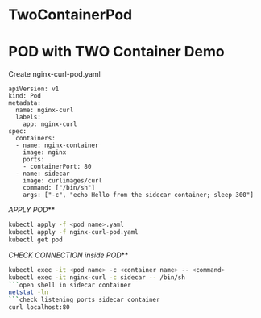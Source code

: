 # TwoContainerPod
# POD with TWO Container Demo
Create nginx-curl-pod.yaml
```
apiVersion: v1
kind: Pod
metadata:
  name: nginx-curl
  labels:
    app: nginx-curl
spec:
  containers:
  - name: nginx-container
    image: nginx
    ports:
    - containerPort: 80
  - name: sidecar 
    image: curlimages/curl
    command: ["/bin/sh"]
    args: ["-c", "echo Hello from the sidecar container; sleep 300"] 
```
*APPLY POD***
```bash
kubectl apply -f <pod name>.yaml
kubectl apply -f nginx-curl-pod.yaml
kubectl get pod
```
*CHECK CONNECTION inside POD***
```bash
kubectl exec -it <pod name> -c <container name> -- <command>
kubectl exec -it nginx-curl -c sidecar -- /bin/sh
```open shell in sidecar container
netstat -ln
```check listening ports sidecar container
curl localhost:80
```


